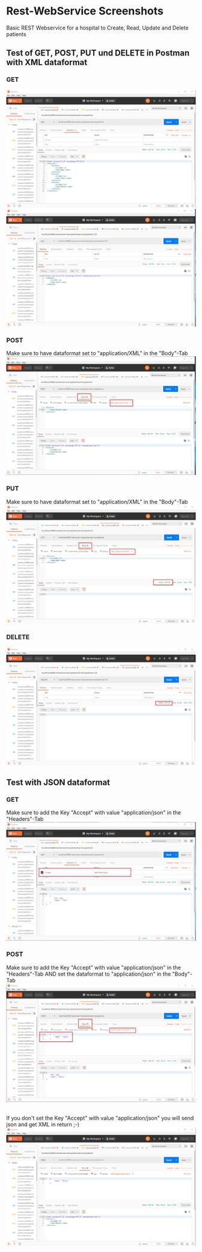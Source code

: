 # Rest-WebService Screenshots
Basic REST Webservice for a hospital to Create, Read, Update and Delete patients

## Test of GET, POST, PUT und DELETE in Postman with XML dataformat

### GET
![Get all patients](docs/postman-xml-getAll.png)
![Get a single patient](docs/postman-xml-get1.png)

### POST
Make sure to have dataformat set to "application/XML" in the "Body"-Tab
![Create a patient](docs/postman-xml-post.png)

### PUT
Make sure to have dataformat set to "application/XML" in the "Body"-Tab
![Create a patient](docs/postman-xml-put.png)

### DELETE
![Delete a patient](docs/postman-xml-delete.png)


## Test with JSON dataformat

### GET
Make sure to add the Key "Accept" with value "application/json" in the "Headers"-Tab
![Get all patients](docs/postman-json.png)

### POST
Make sure to add the Key "Accept" with value "application/json" in the "Headers"-Tab
AND set the dataformat to "application/json" in the "Body"-Tab
![Get all patients](docs/postman-json-post.png)
<br><br>

If you don't set the Key "Accept" with value "application/json" you will send json and get
XML in return ;-)
![Get all patients](docs/postman-json-xml.png)




